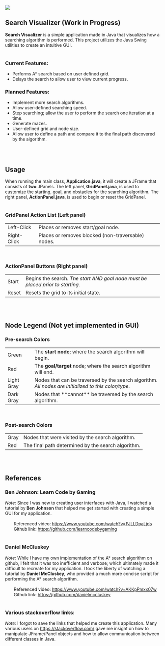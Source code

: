 ![](demo.gif)

## Search Visualizer (Work in Progress)

**Search Visualizer** is a simple application made in Java that visualizes how a searching algorithm is performed. This project utilizes the Java Swing utilities to create an intuitive GUI.<br><br>

### Current Features:
<ul>
<li>Performs A* search based on user defined grid.</li>
<li>Delays the search to allow user to view current progress.</li>
</ul>

### Planned Features:
<ul>
<li>Implement more search algorithms.</li>
<li>Allow user-defined searching speed.</li>
<li>Step searching; allow the user to perform the search one iteration at a time.</li>
<li>Generate mazes.</li>
<li>User-defined grid and node size.</li>
<li>Allow user to define a path and compare it to the final path discovered by the algorithm.</li>
</ul><br><br>

## Usage

When running the main class, **Application.java**, it will create a JFrame that consists of **two** JPanels. The left panel, **GridPanel.java**, is used to customize the starting, goal, and obstacles for the searching algorithm. The right panel, **ActionPanel.java**, is used to begin or reset the GridPanel.<br><br>

### GridPanel Action List (Left panel)
<table>
	<tr>
	<td>Left-Click</td>
	<td>Places or removes start/goal node.</td>
	</tr>
	<tr>
	<td>Right-Click</td>
	<td>Places or removes blocked (non-traversable) nodes.</td>
	</tr>
</table><br>

### ActionPanel Buttons (Right panel)
<table>
	<tr>
	<td>Start</td>
	<td>Begins the search. <i>The start AND goal node must be placed prior to starting.</i></td>
	</tr>
	<tr>
	<td>Reset</td>
	<td>Resets the grid to its initial state.</td>
	</tr>
</table><br><br>

## Node Legend (Not yet implemented in GUI)

### Pre-search Colors
<table>
	<tr>
	<td>Green</td>
	<td>The <b>start node</b>; where the search algorithm will begin.</td>
	</tr>
	<tr>
	<td>Red</td>
	<td>The <b>goal/target</b> node; where the search algorithm will end.</td>
	</tr>
	<tr>
	<td>Light Gray</td>
	<td>Nodes that can be traversed by the search algorithm. <br><i>All nodes are initialized to this color/type.</i></td>
	</tr>
	<tr>
	<td>Dark Gray</td>
	<td>Nodes that **cannot** be traversed by the search algorithm.</td>
	</tr>
</table><br>

### Post-search Colors
<table>
	<tr>
	<td>Gray</td>
	<td>Nodes that were visited by the search algorithm.</td>
	</tr>
	<tr>
	<td>Red</td>
	<td>The final path determined by the search algorithm.</td>
	</tr>
</table><br><br>

## References
### Ben Johnson: Learn Code by Gaming <br>
*Note:* Since I was new to creating user interfaces with Java, I watched a tutorial by <b>Ben Johnson</b> that helped me get started with creating a simple GUI for my application.<br><br>
&emsp;&emsp;Referenced video: https://www.youtube.com/watch?v=PJLLDpaLjds<br>
&emsp;&emsp;Github link: https://github.com/learncodebygaming <br><br>

### Daniel McCluskey<br>
*Note:* While I have my own implementation of the A* search algorithm on github, I felt that it was too inefficient and verbose; which ultimately made it difficult to recreate for my application. I took the liberty of watching a tutorial by <b>Daniel McCluskey</b>, who provided a much more concise script for performing the A* search algorithm.<br><br>
&emsp;&emsp;Referenced video: https://www.youtube.com/watch?v=AKKpPmxx07w<br>
&emsp;&emsp;Github link: https://github.com/danielmccluskey <br><br>

### Various stackoverflow links:
*Note:* I forgot to save the links that helped me create this application. Many various users on
https://stackoverflow.com/ gave me insight on how to manipulate JFrame/Panel objects and how to allow communication between different classes in Java.
